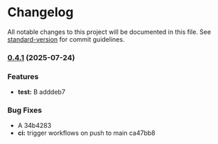 # Changelog

All notable changes to this project will be documented in this file. See [standard-version](https://github.com/conventional-changelog/standard-version) for commit guidelines.

### [0.4.1](///compare/v0.4.0...v0.4.1) (2025-07-24)


### Features

* **test:** B adddeb7


### Bug Fixes

* A 34b4283
* **ci:** trigger workflows on push to main ca47bb8
